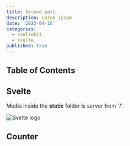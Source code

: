 ```yaml
---
title: Second post
description: Lorem ipsum
date: '2023-04-16'
categories:
  - svelteKit
  - svelte
published: true
---
```


## Table of Contents

## Svelte

<script>
  import Counter from './counter.svelte'  
</script>

Media inside the **static** folder is server from '/'.

![Svelte logo](favicon.png)

## Counter
<Counter/>